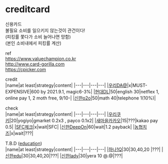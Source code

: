 # creditcard

신용카드  
불필요 소비를 일으키지 않는것이 관건이다!  
(피킹률 쫓다가 소비 늘어나면 망함)  
(본인 소비내에서 피킹률 계산)  

ref  
https://www.valuechampion.co.kr  
http://www.card-gorilla.com  
https://cpicker.com  

  
credit  
|name|at least|strategy|content|
|---|---|---|---|
|[우리DA@]|x|MUST-EXPENSIVE|600 by 2021.9.1, magic6-3%|
|[현대DL]|50|english 30|netflex 1, online pay 1, 2 moth free, 9/10-|
|[신한o2o]|50|math 40|telephone 1(10%)|


check  
|name|at least|strategy|content|
|---|---|---|---|
|[우리쿠키]|20|yogiyo|gmarket 0.2x3 , payco 0.1x2|
|[새마을카카오]|15|???|kakao pay 0.5|
|[SFC체크]|x|wait|SFC|
|[신한DeepOn]|60|wait|1.2 payback|
|[농협치즈]|x|wait|???|


[우리DA@]: https://sccd.wooribank.com/smtccd/mw/html/CARDINFO/CARDINFO_0111.html?prd_cd=834153&trc_id=88801332
[현대DL]: https://www.hyundaicard.com/cpc/cr/CPCCR0201_01.hc?cardWcd=ONOF
[신한o2o]: https://www.shinhancard.com/pconts/html/card/apply/credit/1195563_2207.html
[우리쿠키]: https://pc.wooricard.com/dcpc/yh1/crd/crd01/H1CRD101S02.do
[새마을카카오]: https://mgcheck.kfcc.co.kr/pers/appl/persKakaoGuid.do
[SFC체크]: https://www.samsungcard.com/personal/sfc/dining/UHPPBE2004M1.jsp
[신한DeepOn]: https://www.shinhancard.com/pconts/html/card/apply/check/1187978_2206.html
[농협치즈]: http://www.card-gorilla.com/card/detail/528



T.B.D  ([education](https://www.valuechampion.co.kr/credit-cards/최고의-학원비-할인-신용카드-비교-추천#kbedu))  
|name|at least|strategy|content|
|---|---|---|---|
|[하나1Q]|30|30,40,20 |???|
|[신한edu]|30|30,40,20|???|
|[신한lady]|30|yera 10 @.@|???|

[하나1Q]: https://m.blog.naver.com/f0725/221862345652
[신한edu]: https://m.blog.naver.com/PostView.nhn?blogId=cisdong&logNo=221219934508&proxyReferer=https:%2F%2Fwww.google.com%2F
[신한lady]: https://ribosome.tistory.com/47

